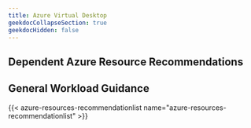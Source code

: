 ```yaml
---
title: Azure Virtual Desktop
geekdocCollapseSection: true
geekdocHidden: false
---
```


## Dependent Azure Resource Recommendations

## General Workload Guidance

{{< azure-resources-recommendationlist name="azure-resources-recommendationlist" >}}
